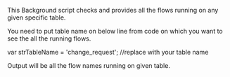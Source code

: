 
This Background script checks and provides all the flows running on any given specific table.

You need to put table name on below line from code on which you want to see the all the running flows. 

var strTableName = 'change_request'; //replace with your table name

Output will be all the flow names running on given table.
